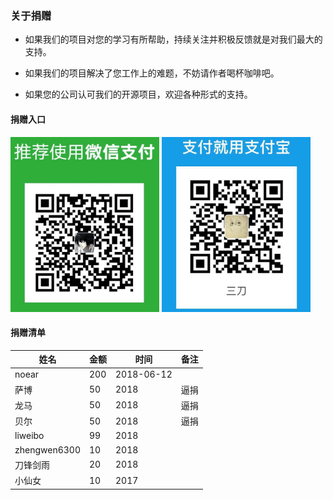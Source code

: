 ### 关于捐赠

- 如果我们的项目对您的学习有所帮助，持续关注并积极反馈就是对我们最大的支持。

- 如果我们的项目解决了您工作上的难题，不妨请作者喝杯咖啡吧。

- 如果您的公司认可我们的开源项目，欢迎各种形式的支持。


#### 捐赠入口

<img src="images/wx.jpg" width="238" height="280"/>
<img src="images/alipay.jpg" width="238" height="280"/>

#### 捐赠清单

| 姓名 | 金额 | 时间 |备注 |
|---|---|---|---|
|noear|200|2018-06-12||
|萨博|50|2018|逼捐|
|龙马|50|2018|逼捐|
|贝尔|50|2018|逼捐|
|liweibo|99|2018||
|zhengwen6300|10|2018||
|刀锋剑雨|20|2018||
|小仙女|10|2017||